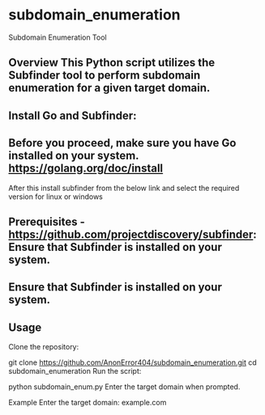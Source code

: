 # subdomain_enumeration
 Subdomain Enumeration Tool 
 ## Overview  This Python script utilizes the Subfinder tool to perform subdomain enumeration for a given target domain.
 
 ## Install Go and Subfinder:
 
## Before you proceed, make sure you have Go installed on your system. https://golang.org/doc/install

After this install subfinder from the below link and select the required version for linux or windows
 
 ## Prerequisites  -https://github.com/projectdiscovery/subfinder: Ensure that Subfinder is installed on your system. 

## Ensure that Subfinder is installed on your system.

## Usage

Clone the repository:

git clone https://github.com/AnonError404/subdomain_enumeration.git
cd subdomain_enumeration
Run the script:

python subdomain_enum.py
Enter the target domain when prompted.

Example
Enter the target domain: example.com
 
